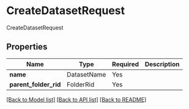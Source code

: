 # CreateDatasetRequest

CreateDatasetRequest

## Properties
| Name | Type | Required | Description |
| ------------ | ------------- | ------------- | ------------- |
**name** | DatasetName | Yes |  |
**parent_folder_rid** | FolderRid | Yes |  |


[[Back to Model list]](../../README.md#models-v1-link) [[Back to API list]](../../README.md#documentation-for-api-endpoints) [[Back to README]](../../README.md)
